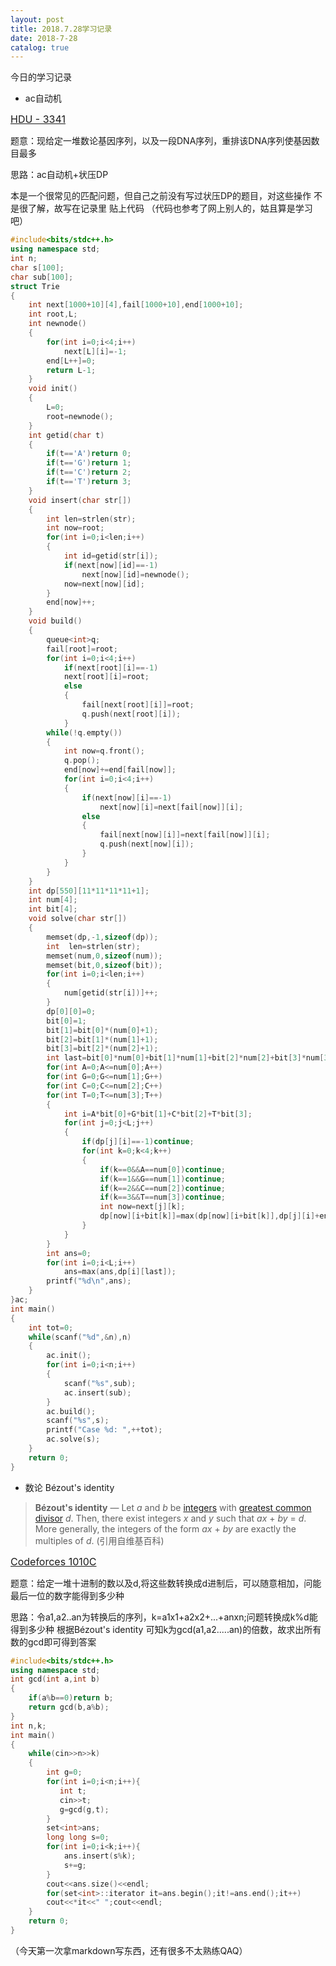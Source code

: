 ```yaml
---
layout: post
title: 2018.7.28学习记录
date: 2018-7-28
catalog: true
---
```


今日的学习记录
-   ac自动机
    
   <font color=#00ffff size=3>[HDU - 3341](https://cn.vjudge.net/problem/15628/origin) </font>
   
   
   题意：现给定一堆数论基因序列，以及一段DNA序列，重排该DNA序列使基因数目最多
   
   
   思路：ac自动机+状压DP

   本是一个很常见的匹配问题，但自己之前没有写过状压DP的题目，对这些操作 
   不是很了解，故写在记录里
   贴上代码 （代码也参考了网上别人的，姑且算是学习吧）
``` c++
#include<bits/stdc++.h>
using namespace std;
int n;
char s[100];
char sub[100];
struct Trie
{
    int next[1000+10][4],fail[1000+10],end[1000+10];
    int root,L;
    int newnode()
    {
        for(int i=0;i<4;i++)
            next[L][i]=-1;
        end[L++]=0;
        return L-1;
    }
    void init()
    {
        L=0;
        root=newnode();
    }
    int getid(char t)
    {
        if(t=='A')return 0;
        if(t=='G')return 1;
        if(t=='C')return 2;
        if(t=='T')return 3;
    }
    void insert(char str[])
    {
        int len=strlen(str);
        int now=root;
        for(int i=0;i<len;i++)
        {
            int id=getid(str[i]);
            if(next[now][id]==-1)
                next[now][id]=newnode();
            now=next[now][id];
        }
        end[now]++;
    }
    void build()
    {
        queue<int>q;
        fail[root]=root;
        for(int i=0;i<4;i++)
            if(next[root][i]==-1)
            next[root][i]=root;
            else
            {
                fail[next[root][i]]=root;
                q.push(next[root][i]);
            }
        while(!q.empty())
        {
            int now=q.front();
            q.pop();
            end[now]+=end[fail[now]];
            for(int i=0;i<4;i++)
            {
                if(next[now][i]==-1)
                    next[now][i]=next[fail[now]][i];
                else
                {
                    fail[next[now][i]]=next[fail[now]][i];
                    q.push(next[now][i]);
                }
            }
        }
    }
    int dp[550][11*11*11*11+1];
    int num[4];
    int bit[4];
    void solve(char str[])
    {
        memset(dp,-1,sizeof(dp));
        int  len=strlen(str);
        memset(num,0,sizeof(num));
        memset(bit,0,sizeof(bit));
        for(int i=0;i<len;i++)
        {
            num[getid(str[i])]++;
        }
        dp[0][0]=0;
        bit[0]=1;
        bit[1]=bit[0]*(num[0]+1);
        bit[2]=bit[1]*(num[1]+1);
        bit[3]=bit[2]*(num[2]+1);
        int last=bit[0]*num[0]+bit[1]*num[1]+bit[2]*num[2]+bit[3]*num[3];
        for(int A=0;A<=num[0];A++)
        for(int G=0;G<=num[1];G++)
        for(int C=0;C<=num[2];C++)
        for(int T=0;T<=num[3];T++)
        {
            int i=A*bit[0]+G*bit[1]+C*bit[2]+T*bit[3];
            for(int j=0;j<L;j++)
            {
                if(dp[j][i]==-1)continue;
                for(int k=0;k<4;k++)
                {
                    if(k==0&&A==num[0])continue;
                    if(k==1&&G==num[1])continue;
                    if(k==2&&C==num[2])continue;
                    if(k==3&&T==num[3])continue;
                    int now=next[j][k];
                    dp[now][i+bit[k]]=max(dp[now][i+bit[k]],dp[j][i]+end[now]);
                }
            }
        }
        int ans=0;
        for(int i=0;i<L;i++)
            ans=max(ans,dp[i][last]);
        printf("%d\n",ans);
    }
}ac;
int main()
{
    int tot=0;
    while(scanf("%d",&n),n)
    {
        ac.init();
        for(int i=0;i<n;i++)
        {
            scanf("%s",sub);
            ac.insert(sub);
        }
        ac.build();
        scanf("%s",s);
        printf("Case %d: ",++tot);
        ac.solve(s);
    }
    return 0;
}
```
- 数论 Bézout's identity
> **Bézout's identity** — Let *a* and *b* be [integers](https://en.wikipedia.org/wiki/Integer "Integer") with [greatest common divisor](https://en.wikipedia.org/wiki/Greatest_common_divisor "Greatest common divisor") *d*. Then, there exist integers *x* and *y* such that *ax* + *by* = *d*. More generally, the integers of the form *ax* + *by* are exactly the multiples of *d*. (引用自维基百科)


<font color=#00ffff size=3>[Codeforces 1010C](http://codeforces.com/problemset/problem/1010/C) </font>

题意：给定一堆十进制的数以及d,将这些数转换成d进制后，可以随意相加，问能最后一位的数字能得到多少种


思路：令a1,a2..an为转换后的序列，k=a1x1+a2x2+...+anxn;问题转换成k%d能得到多少种
根据Bézout's identity 可知k为gcd(a1,a2.....an)的倍数，故求出所有数的gcd即可得到答案
```c++
#include<bits/stdc++.h>
using namespace std;
int gcd(int a,int b)
{
    if(a%b==0)return b;
    return gcd(b,a%b);
}
int n,k;
int main()
{
    while(cin>>n>>k)
    {
        int g=0;
        for(int i=0;i<n;i++){
           int t;
           cin>>t;
           g=gcd(g,t);
        }
        set<int>ans;
        long long s=0;
        for(int i=0;i<k;i++){
            ans.insert(s%k);
            s+=g;
        }
        cout<<ans.size()<<endl;
        for(set<int>::iterator it=ans.begin();it!=ans.end();it++)
        cout<<*it<<" ";cout<<endl;
    }
    return 0;
}
```
  
  
  （今天第一次拿markdown写东西，还有很多不太熟练QAQ）












